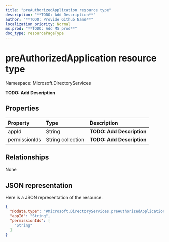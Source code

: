 ```yaml
---
title: "preAuthorizedApplication resource type"
description: "**TODO: Add Description**"
author: "**TODO: Provide Github Name**"
localization_priority: Normal
ms.prod: "**TODO: Add MS prod**"
doc_type: resourcePageType
---
```


# preAuthorizedApplication resource type


Namespace: Microsoft.DirectoryServices

**TODO: Add Description**

## Properties
|Property|Type|Description|
|:---|:---|:---|
|appId|String|**TODO: Add Description**|
|permissionIds|String collection|**TODO: Add Description**|

## Relationships
None

## JSON representation
Here is a JSON representation of the resource.
<!-- {
  "blockType": "resource",
  "@odata.type": "Microsoft.DirectoryServices.preAuthorizedApplication"
}
-->
``` json
{
  "@odata.type": "#Microsoft.DirectoryServices.preAuthorizedApplication",
  "appId": "String",
  "permissionIds": [
    "String"
  ]
}
```


